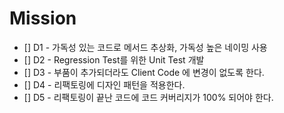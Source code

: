 # Mission

* [] D1 - 가독성 있는 코드로 메서드 추상화, 가독성 높은 네이밍 사용
* [] D2 - Regression Test를 위한 Unit Test 개발
* [] D3 - 부품이 추가되더라도 Client Code 에 변경이 없도록 한다.
* [] D4 - 리팩토링에 디자인 패턴을 적용한다.
* [] D5 - 리팩토링이 끝난 코드에 코드 커버리지가 100% 되어야 한다.
